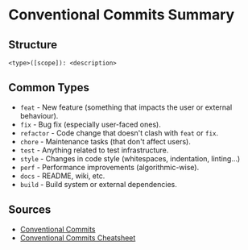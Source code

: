 # Conventional Commits Summary

## Structure

`<type>([scope]): <description>`

## Common Types

- `feat` - New feature (something that impacts the user or external behaviour).
- `fix` - Bug fix (especially user-faced ones).
- `refactor` - Code change that doesn't clash with `feat` or `fix`.
- `chore` - Maintenance tasks (that don't affect users).
- `test`  - Anything related to test infrastructure.
- `style` - Changes in code style (whitespaces, indentation, linting...)
- `perf` - Performance improvements (algorithmic-wise).
- `docs` - README, wiki, etc.
- `build` - Build system or external dependencies.

## Sources

- [Conventional Commits](https://www.conventionalcommits.org/en/v1.0.0/)
- [Conventional Commits Cheatsheet](https://gist.github.com/qoomon/5dfcdf8eec66a051ecd85625518cfd13)
